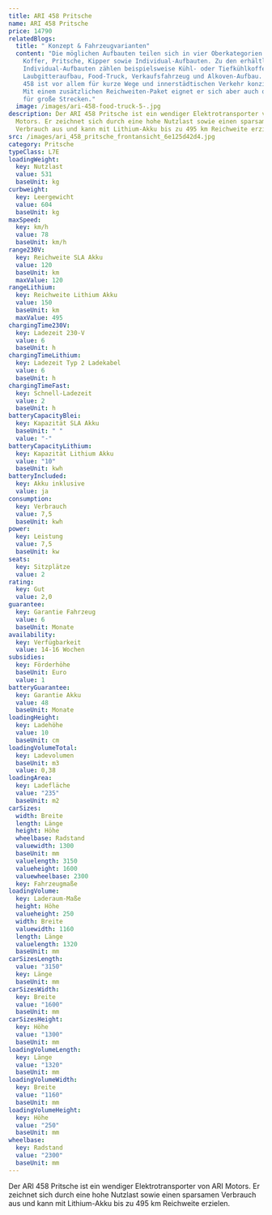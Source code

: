 ```yaml
---
title: ARI 458 Pritsche
name: ARI 458 Pritsche
price: 14790
relatedBlogs:
  title: " Konzept & Fahrzeugvarianten"
  content: "Die möglichen Aufbauten teilen sich in vier Oberkategorien auf:
    Koffer, Pritsche, Kipper sowie Individual-Aufbauten. Zu den erhältlichen
    Individual-Aufbauten zählen beispielsweise Kühl- oder Tiefkühlkoffer,
    Laubgitteraufbau, Food-Truck, Verkaufsfahrzeug und Alkoven-Aufbau. Der ARI
    458 ist vor allem für kurze Wege und innerstädtischen Verkehr konzipiert.
    Mit einem zusätzlichen Reichweiten-Paket eignet er sich aber auch durchaus
    für große Strecken."
  image: /images/ari-458-food-truck-5-.jpg
description: Der ARI 458 Pritsche ist ein wendiger Elektrotransporter von ARI
  Motors. Er zeichnet sich durch eine hohe Nutzlast sowie einen sparsamen
  Verbrauch aus und kann mit Lithium-Akku bis zu 495 km Reichweite erzielen.
src: /images/ari_458_pritsche_frontansicht_6e125d42d4.jpg
category: Pritsche
typeClass: L7E
loadingWeight:
  key: Nutzlast
  value: 531
  baseUnit: kg
curbweight:
  key: Leergewicht
  value: 604
  baseUnit: kg
maxSpeed:
  key: km/h
  value: 78
  baseUnit: km/h
range230V:
  key: Reichweite SLA Akku
  value: 120
  baseUnit: km
  maxValue: 120
rangeLithium:
  key: Reichweite Lithium Akku
  value: 150
  baseUnit: km
  maxValue: 495
chargingTime230V:
  key: Ladezeit 230-V
  value: 6
  baseUnit: h
chargingTimeLithium:
  key: Ladezeit Typ 2 Ladekabel
  value: 6
  baseUnit: h
chargingTimeFast:
  key: Schnell-Ladezeit
  value: 2
  baseUnit: h
batteryCapacityBlei:
  key: Kapazität SLA Akku
  baseUnit: " "
  value: "-"
batteryCapacityLithium:
  key: Kapazität Lithium Akku
  value: "10"
  baseUnit: kwh
batteryIncluded:
  key: Akku inklusive
  value: ja
consumption:
  key: Verbrauch
  value: 7,5
  baseUnit: kwh
power:
  key: Leistung
  value: 7,5
  baseUnit: kw
seats:
  key: Sitzplätze
  value: 2
rating:
  key: Gut
  value: 2,0
guarantee:
  key: Garantie Fahrzeug
  value: 6
  baseUnit: Monate
availability:
  key: Verfügbarkeit
  value: 14-16 Wochen
subsidies:
  key: Förderhöhe
  baseUnit: Euro
  value: 1
batteryGuarantee:
  key: Garantie Akku
  value: 48
  baseUnit: Monate
loadingHeight:
  key: Ladehöhe
  value: 10
  baseUnit: cm
loadingVolumeTotal:
  key: Ladevolumen
  baseUnit: m3
  value: 0,38
loadingArea:
  key: Ladefläche
  value: "235"
  baseUnit: m2
carSizes:
  width: Breite
  length: Länge
  height: Höhe
  wheelbase: Radstand
  valuewidth: 1300
  baseUnit: mm
  valuelength: 3150
  valueheight: 1600
  valuewheelbase: 2300
  key: Fahrzeugmaße
loadingVolume:
  key: Laderaum-Maße
  height: Höhe
  valueheight: 250
  width: Breite
  valuewidth: 1160
  length: Länge
  valuelength: 1320
  baseUnit: mm
carSizesLength:
  value: "3150"
  key: Länge
  baseUnit: mm
carSizesWidth:
  key: Breite
  value: "1600"
  baseUnit: mm
carSizesHeight:
  key: Höhe
  value: "1300"
  baseUnit: mm
loadingVolumeLength:
  key: Länge
  value: "1320"
  baseUnit: mm
loadingVolumeWidth:
  key: Breite
  value: "1160"
  baseUnit: mm
loadingVolumeHeight:
  key: Höhe
  value: "250"
  baseUnit: mm
wheelbase:
  key: Radstand
  value: "2300"
  baseUnit: mm
---
```


Der ARI 458 Pritsche ist ein wendiger Elektrotransporter von ARI Motors. Er zeichnet sich durch eine hohe Nutzlast sowie einen sparsamen Verbrauch aus und kann mit Lithium-Akku bis zu 495 km Reichweite erzielen.
